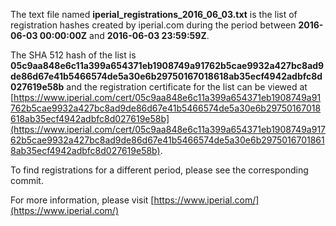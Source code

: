 The text file named **iperial_registrations_2016_06_03.txt** is the list of registration hashes created by iperial.com during the period between **2016-06-03 00:00:00Z** and **2016-06-03 23:59:59Z**.

The SHA 512 hash of the list is **05c9aa848e6c11a399a654371eb1908749a91762b5cae9932a427bc8ad9de86d67e41b5466574de5a30e6b29750167018618ab35ecf4942adbfc8d027619e58b** and the registration certificate for the list can be viewed at [https://www.iperial.com/cert/05c9aa848e6c11a399a654371eb1908749a91762b5cae9932a427bc8ad9de86d67e41b5466574de5a30e6b29750167018618ab35ecf4942adbfc8d027619e58b](https://www.iperial.com/cert/05c9aa848e6c11a399a654371eb1908749a91762b5cae9932a427bc8ad9de86d67e41b5466574de5a30e6b29750167018618ab35ecf4942adbfc8d027619e58b).

To find registrations for a different period, please see the corresponding commit.

For more information, please visit [https://www.iperial.com/](https://www.iperial.com/)
